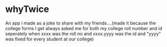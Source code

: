# whyTwice
An app i made as a joke to share with my friends....(made it because the college forms I get always asked me for both my college roll number and id seperately when xxxx was the roll no and xxxx.yyyy was the id and "yyyy" was fixed for every student at our college)
